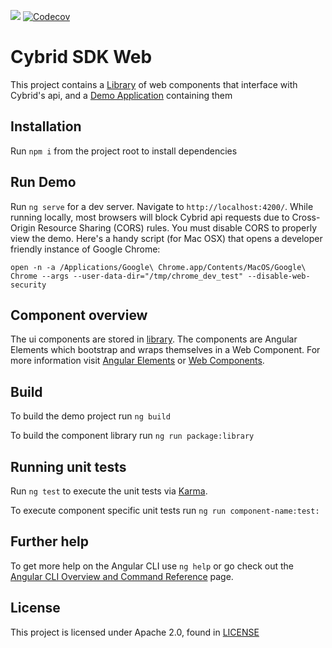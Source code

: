 ![](https://github.com/Cybrid-app/Cybrid-SDK/workflows/tests/badge.svg)
[![Codecov](https://img.shields.io/codecov/c/github/Cybrid-app/Cybrid-SDK?token=ONZBDNW37S)](https://codecov.io/gh/Cybrid-app/Cybrid-SDK)

# Cybrid SDK Web

This project contains a [Library](/library) of web components that interface with Cybrid's api, and a [Demo Application](/src) containing them

## Installation

Run `npm i` from the project root to install dependencies

## Run Demo

Run `ng serve` for a dev server. Navigate to `http://localhost:4200/`. While running locally, most browsers will block Cybrid api requests due to Cross-Origin Resource Sharing (CORS) rules. You must disable CORS to properly view the demo. Here's a handy script (for Mac OSX) that opens a developer friendly instance of Google Chrome:
```shell
open -n -a /Applications/Google\ Chrome.app/Contents/MacOS/Google\ Chrome --args --user-data-dir="/tmp/chrome_dev_test" --disable-web-security
```

## Component overview

The ui components are stored in [library](/library). The components are Angular Elements which bootstrap and wraps themselves in a Web Component. For more information visit [Angular Elements](https://angular.io/guide/elements) or [Web Components](https://developer.mozilla.org/en-US/docs/Web/Web_Components).

## Build

To build the demo project run `ng build`

To build the component library run `ng run package:library`

## Running unit tests

Run `ng test` to execute the unit tests via [Karma](https://karma-runner.github.io).

To execute component specific unit tests run `ng run component-name:test:`

## Further help

To get more help on the Angular CLI use `ng help` or go check out the [Angular CLI Overview and Command Reference](https://angular.io/cli) page.

## License
This project is licensed under Apache 2.0, found in [LICENSE](https://github.com/Cybrid-app/Cybrid-SDK/blob/main/LICENSE)
